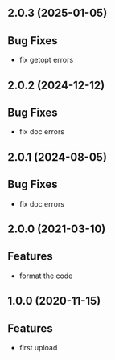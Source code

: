 ## 2.0.3 (2025-01-05)

## Bug Fixes

- fix getopt errors

## 2.0.2 (2024-12-12)

## Bug Fixes

- fix doc errors

## 2.0.1 (2024-08-05)

## Bug Fixes

- fix doc errors

## 2.0.0 (2021-03-10)

## Features

- format the code

## 1.0.0 (2020-11-15)

## Features

- first upload